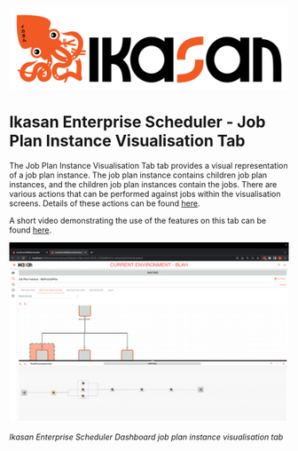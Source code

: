![IKASAN](../../../../developer/docs/quickstart-images/Ikasan-title-transparent.png)

# Ikasan Enterprise Scheduler - Job Plan Instance Visualisation Tab

The Job Plan Instance Visualisation Tab tab provides a visual representation of a job plan instance. The job plan instance contains children
job plan instances, and the children job plan instances contain the jobs. There are  various actions that can be performed
against jobs within the visualisation screens. Details of these actions can be found [here](./job-plan-instance-actions.md).

A short video demonstrating the use of the features on this tab can be found [here](https://youtu.be/tjKuJcY798o).

![img.png](../../../images/job-plan-instance-visualisation-tab.png)

*Ikasan Enterprise Scheduler Dashboard job plan instance visualisation tab*